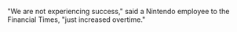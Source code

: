 "We are not experiencing success," said a Nintendo employee to the Financial Times, "just increased overtime."